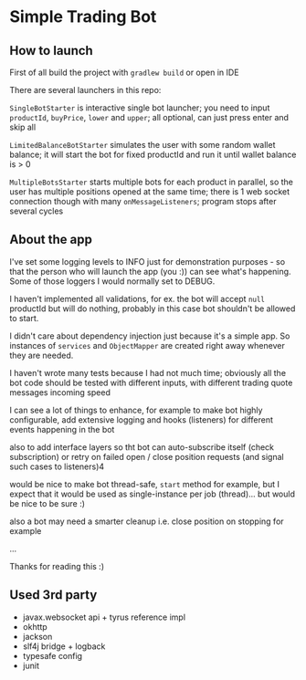 # Simple Trading Bot

## How to launch

First of all build the project with `gradlew build` or open in IDE

There are several launchers in this repo:

`SingleBotStarter` is interactive single bot launcher; you need to input `productId`, `buyPrice`, `lower` and `upper`; all optional, can just press enter and skip all

`LimitedBalanceBotStarter` simulates the user with some random wallet balance; it will start the bot for fixed productId and run it until wallet balance is > 0

`MultipleBotsStarter` starts multiple bots for each product in parallel, so the user has multiple positions opened at the same time; there is 1 web socket connection though with many `onMessageListeners`; program stops after several cycles

## About the app

I've set some logging levels to INFO just for demonstration purposes - so that the person who will launch the app (you :)) can see what's happening. Some of those loggers I would normally set to DEBUG.

I haven't implemented all validations, for ex. the bot will accept `null` productId but will do nothing, probably in this case bot shouldn't be allowed to start.

I didn't care about dependency injection just because it's a simple app. So instances of `services` and `ObjectMapper` are created right away whenever they are needed.

I haven't wrote many tests because I had not much time; obviously all the bot code should be tested with different inputs, with different trading quote messages incoming speed

I can see a lot of things to enhance, for example to make bot highly configurable, add extensive logging and hooks (listeners) for different events happening in the bot

also to add interface layers so tht bot can auto-subscribe itself (check subscription) or retry on failed open / close position requests (and signal such cases to listeners)4

would be nice to make bot thread-safe, `start` method for example, but I expect that it would be used as single-instance per job (thread)... but would be nice to be sure :)

also a bot may need a smarter cleanup i.e. close position on stopping for example


...

Thanks for reading this :)

## Used 3rd party

- javax.websocket api + tyrus reference impl
- okhttp
- jackson
- slf4j bridge + logback
- typesafe config
- junit